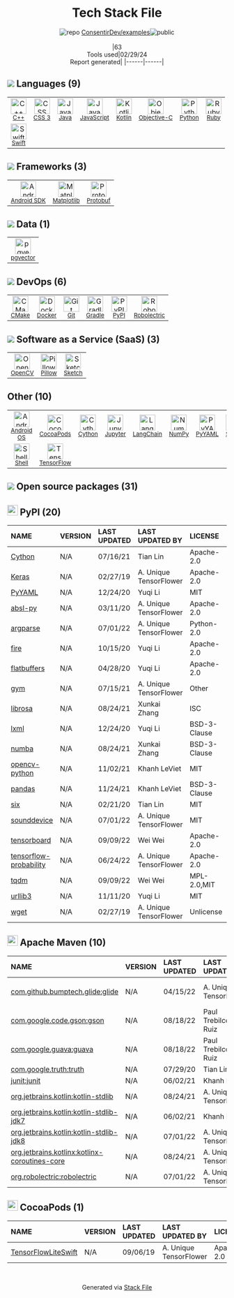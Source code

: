 <!--
&lt;--- Readme.md Snippet without images Start ---&gt;
## Tech Stack
ConsentirDev/examples is built on the following main stack:

- [C++](http://www.cplusplus.com/) – Languages
- [Java](https://www.java.com) – Languages
- [JavaScript](https://developer.mozilla.org/en-US/docs/Web/JavaScript) – Languages
- [Kotlin](https://kotlinlang.org/) – Languages
- [Objective-C](https://developer.apple.com/library/mac/documentation/Cocoa/Conceptual/ProgrammingWithObjectiveC/Introduction/Introduction.html) – Languages
- [Python](https://www.python.org) – Languages
- [Ruby](https://www.ruby-lang.org) – Languages
- [Swift](https://developer.apple.com/swift/) – Languages
- [Android SDK](http://developer.android.com) – Frameworks (Full Stack)
- [Matplotlib](http://matplotlib.org) – Charting Libraries
- [Protobuf](https://developers.google.com/protocol-buffers/) – Serialization Frameworks
- [pgvector](https://github.com/pgvector/pgvector/) – Database Tools
- [CMake](http://www.cmake.org/) – Java Build Tools
- [Docker](https://www.docker.com/) – Virtual Machine Platforms & Containers
- [Gradle](https://www.gradle.org/) – Java Build Tools
- [Robolectric](http://robolectric.org/) – Testing Frameworks
- [OpenCV](http://opencv.org/) – Image Processing and Management
- [Pillow](https://python-pillow.github.io/) – Image Processing and Management
- [Sketch](https://www.sketch.com/) – Graphic Design
- [Android OS](https://www.android.com) – Operating Systems
- [Jupyter](http://jupyter.org) – Data Science Notebooks
- [LangChain](https://github.com/hwchase17/langchain) – Large Language Model Tools
- [NumPy](http://www.numpy.org/) – Data Science Tools
- [SciPy](http://www.scipy.org) – Data Science Tools
- [Shell](https://en.wikipedia.org/wiki/Shell_script) – Shells
- [TensorFlow](https://www.tensorflow.org) – Machine Learning Tools

Full tech stack [here](/techstack.md)

&lt;--- Readme.md Snippet without images End ---&gt;

&lt;--- Readme.md Snippet with images Start ---&gt;
## Tech Stack
ConsentirDev/examples is built on the following main stack:

- <img width='25' height='25' src='https://img.stackshare.io/service/1049/cplusplus.png' alt='C++'/> [C++](http://www.cplusplus.com/) – Languages
- <img width='25' height='25' src='https://img.stackshare.io/service/995/K85ZWV2F.png' alt='Java'/> [Java](https://www.java.com) – Languages
- <img width='25' height='25' src='https://img.stackshare.io/service/1209/javascript.jpeg' alt='JavaScript'/> [JavaScript](https://developer.mozilla.org/en-US/docs/Web/JavaScript) – Languages
- <img width='25' height='25' src='https://img.stackshare.io/service/3750/pCfEzr6L.png' alt='Kotlin'/> [Kotlin](https://kotlinlang.org/) – Languages
- <img width='25' height='25' src='https://img.stackshare.io/service/1008/xcode.png' alt='Objective-C'/> [Objective-C](https://developer.apple.com/library/mac/documentation/Cocoa/Conceptual/ProgrammingWithObjectiveC/Introduction/Introduction.html) – Languages
- <img width='25' height='25' src='https://img.stackshare.io/service/993/pUBY5pVj.png' alt='Python'/> [Python](https://www.python.org) – Languages
- <img width='25' height='25' src='https://img.stackshare.io/service/989/ruby.png' alt='Ruby'/> [Ruby](https://www.ruby-lang.org) – Languages
- <img width='25' height='25' src='https://img.stackshare.io/service/1009/tuHsaI2U.png' alt='Swift'/> [Swift](https://developer.apple.com/swift/) – Languages
- <img width='25' height='25' src='https://img.stackshare.io/service/1010/m8jf0po4imu8t5eemjdd.png' alt='Android SDK'/> [Android SDK](http://developer.android.com) – Frameworks (Full Stack)
- <img width='25' height='25' src='https://img.stackshare.io/service/2993/2DZC4KaA_400x400.jpg' alt='Matplotlib'/> [Matplotlib](http://matplotlib.org) – Charting Libraries
- <img width='25' height='25' src='https://img.stackshare.io/service/4393/ma2jqJKH_400x400.png' alt='Protobuf'/> [Protobuf](https://developers.google.com/protocol-buffers/) – Serialization Frameworks
- <img width='25' height='25' src='https://img.stackshare.io/service/109221/default_b888cdf5617d936aa6aacf130911906955508639.png' alt='pgvector'/> [pgvector](https://github.com/pgvector/pgvector/) – Database Tools
- <img width='25' height='25' src='https://img.stackshare.io/service/2424/0UlUI_y1_400x400.jpg' alt='CMake'/> [CMake](http://www.cmake.org/) – Java Build Tools
- <img width='25' height='25' src='https://img.stackshare.io/service/586/n4u37v9t_400x400.png' alt='Docker'/> [Docker](https://www.docker.com/) – Virtual Machine Platforms & Containers
- <img width='25' height='25' src='https://img.stackshare.io/service/975/gradlephant-social-black-bg.png' alt='Gradle'/> [Gradle](https://www.gradle.org/) – Java Build Tools
- <img width='25' height='25' src='https://img.stackshare.io/service/2022/OavapKft_400x400.png' alt='Robolectric'/> [Robolectric](http://robolectric.org/) – Testing Frameworks
- <img width='25' height='25' src='https://img.stackshare.io/service/1293/opencv-logo-64x64.png' alt='OpenCV'/> [OpenCV](http://opencv.org/) – Image Processing and Management
- <img width='25' height='25' src='https://img.stackshare.io/service/2375/default_1f67b0ca7416a9f52beb655f90b5602d5ef74b75.jpg' alt='Pillow'/> [Pillow](https://python-pillow.github.io/) – Image Processing and Management
- <img width='25' height='25' src='https://img.stackshare.io/service/4561/default_6af179017eb5792be37441bc746e9cfd37814ea1.png' alt='Sketch'/> [Sketch](https://www.sketch.com/) – Graphic Design
- <img width='25' height='25' src='https://img.stackshare.io/service/9586/ZvmtaSXW_400x400.jpg' alt='Android OS'/> [Android OS](https://www.android.com) – Operating Systems
- <img width='25' height='25' src='https://img.stackshare.io/service/4190/fGBUdNf__400x400.jpg' alt='Jupyter'/> [Jupyter](http://jupyter.org) – Data Science Notebooks
- <img width='25' height='25' src='https://img.stackshare.io/service/48790/default_5b6c6b73f1ff3775c85d2a1ba954cb87e30cbf13.jpg' alt='LangChain'/> [LangChain](https://github.com/hwchase17/langchain) – Large Language Model Tools
- <img width='25' height='25' src='https://img.stackshare.io/service/2179/default_332f874a2edb2686f578aa6389313efcea1eec41.png' alt='NumPy'/> [NumPy](http://www.numpy.org/) – Data Science Tools
- <img width='25' height='25' src='https://img.stackshare.io/service/3303/scipyshiny_small.png' alt='SciPy'/> [SciPy](http://www.scipy.org) – Data Science Tools
- <img width='25' height='25' src='https://img.stackshare.io/service/4631/default_c2062d40130562bdc836c13dbca02d318205a962.png' alt='Shell'/> [Shell](https://en.wikipedia.org/wiki/Shell_script) – Shells
- <img width='25' height='25' src='https://img.stackshare.io/service/4717/FtFnqC38_400x400.png' alt='TensorFlow'/> [TensorFlow](https://www.tensorflow.org) – Machine Learning Tools

Full tech stack [here](/techstack.md)

&lt;--- Readme.md Snippet with images End ---&gt;
-->
<div align="center">

# Tech Stack File
![](https://img.stackshare.io/repo.svg "repo") [ConsentirDev/examples](https://github.com/ConsentirDev/examples)![](https://img.stackshare.io/public_badge.svg "public")
<br/><br/>
|63<br/>Tools used|02/29/24 <br/>Report generated|
|------|------|
</div>

## <img src='https://img.stackshare.io/languages.svg'/> Languages (9)
<table><tr>
  <td align='center'>
  <img width='36' height='36' src='https://img.stackshare.io/service/1049/cplusplus.png' alt='C++'>
  <br>
  <sub><a href="http://www.cplusplus.com/">C++</a></sub>
  <br>
  <sub></sub>
</td>

<td align='center'>
  <img width='36' height='36' src='https://img.stackshare.io/service/6727/css.png' alt='CSS 3'>
  <br>
  <sub><a href="https://developer.mozilla.org/en-US/docs/Web/CSS/CSS3">CSS 3</a></sub>
  <br>
  <sub></sub>
</td>

<td align='center'>
  <img width='36' height='36' src='https://img.stackshare.io/service/995/K85ZWV2F.png' alt='Java'>
  <br>
  <sub><a href="https://www.java.com">Java</a></sub>
  <br>
  <sub></sub>
</td>

<td align='center'>
  <img width='36' height='36' src='https://img.stackshare.io/service/1209/javascript.jpeg' alt='JavaScript'>
  <br>
  <sub><a href="https://developer.mozilla.org/en-US/docs/Web/JavaScript">JavaScript</a></sub>
  <br>
  <sub></sub>
</td>

<td align='center'>
  <img width='36' height='36' src='https://img.stackshare.io/service/3750/pCfEzr6L.png' alt='Kotlin'>
  <br>
  <sub><a href="https://kotlinlang.org/">Kotlin</a></sub>
  <br>
  <sub></sub>
</td>

<td align='center'>
  <img width='36' height='36' src='https://img.stackshare.io/service/1008/xcode.png' alt='Objective-C'>
  <br>
  <sub><a href="https://developer.apple.com/library/mac/documentation/Cocoa/Conceptual/ProgrammingWithObjectiveC/Introduction/Introduction.html">Objective-C</a></sub>
  <br>
  <sub></sub>
</td>

<td align='center'>
  <img width='36' height='36' src='https://img.stackshare.io/service/993/pUBY5pVj.png' alt='Python'>
  <br>
  <sub><a href="https://www.python.org">Python</a></sub>
  <br>
  <sub></sub>
</td>

<td align='center'>
  <img width='36' height='36' src='https://img.stackshare.io/service/989/ruby.png' alt='Ruby'>
  <br>
  <sub><a href="https://www.ruby-lang.org">Ruby</a></sub>
  <br>
  <sub></sub>
</td>

</tr>
<tr>
  <td align='center'>
  <img width='36' height='36' src='https://img.stackshare.io/service/1009/tuHsaI2U.png' alt='Swift'>
  <br>
  <sub><a href="https://developer.apple.com/swift/">Swift</a></sub>
  <br>
  <sub></sub>
</td>

</tr>
</table>

## <img src='https://img.stackshare.io/frameworks.svg'/> Frameworks (3)
<table><tr>
  <td align='center'>
  <img width='36' height='36' src='https://img.stackshare.io/service/1010/m8jf0po4imu8t5eemjdd.png' alt='Android SDK'>
  <br>
  <sub><a href="http://developer.android.com">Android SDK</a></sub>
  <br>
  <sub></sub>
</td>

<td align='center'>
  <img width='36' height='36' src='https://img.stackshare.io/service/2993/2DZC4KaA_400x400.jpg' alt='Matplotlib'>
  <br>
  <sub><a href="http://matplotlib.org">Matplotlib</a></sub>
  <br>
  <sub></sub>
</td>

<td align='center'>
  <img width='36' height='36' src='https://img.stackshare.io/service/4393/ma2jqJKH_400x400.png' alt='Protobuf'>
  <br>
  <sub><a href="https://developers.google.com/protocol-buffers/">Protobuf</a></sub>
  <br>
  <sub></sub>
</td>

</tr>
</table>

## <img src='https://img.stackshare.io/databases.svg'/> Data (1)
<table><tr>
  <td align='center'>
  <img width='36' height='36' src='https://img.stackshare.io/service/109221/default_b888cdf5617d936aa6aacf130911906955508639.png' alt='pgvector'>
  <br>
  <sub><a href="https://github.com/pgvector/pgvector/">pgvector</a></sub>
  <br>
  <sub></sub>
</td>

</tr>
</table>

## <img src='https://img.stackshare.io/devops.svg'/> DevOps (6)
<table><tr>
  <td align='center'>
  <img width='36' height='36' src='https://img.stackshare.io/service/2424/0UlUI_y1_400x400.jpg' alt='CMake'>
  <br>
  <sub><a href="http://www.cmake.org/">CMake</a></sub>
  <br>
  <sub></sub>
</td>

<td align='center'>
  <img width='36' height='36' src='https://img.stackshare.io/service/586/n4u37v9t_400x400.png' alt='Docker'>
  <br>
  <sub><a href="https://www.docker.com/">Docker</a></sub>
  <br>
  <sub></sub>
</td>

<td align='center'>
  <img width='36' height='36' src='https://img.stackshare.io/service/1046/git.png' alt='Git'>
  <br>
  <sub><a href="http://git-scm.com/">Git</a></sub>
  <br>
  <sub></sub>
</td>

<td align='center'>
  <img width='36' height='36' src='https://img.stackshare.io/service/975/gradlephant-social-black-bg.png' alt='Gradle'>
  <br>
  <sub><a href="https://www.gradle.org/">Gradle</a></sub>
  <br>
  <sub></sub>
</td>

<td align='center'>
  <img width='36' height='36' src='https://img.stackshare.io/service/12572/-RIWgodF_400x400.jpg' alt='PyPI'>
  <br>
  <sub><a href="https://pypi.org/">PyPI</a></sub>
  <br>
  <sub></sub>
</td>

<td align='center'>
  <img width='36' height='36' src='https://img.stackshare.io/service/2022/OavapKft_400x400.png' alt='Robolectric'>
  <br>
  <sub><a href="http://robolectric.org/">Robolectric</a></sub>
  <br>
  <sub></sub>
</td>

</tr>
</table>

## <img src='https://img.stackshare.io/saas.svg'/> Software as a Service (SaaS) (3)
<table><tr>
  <td align='center'>
  <img width='36' height='36' src='https://img.stackshare.io/service/1293/opencv-logo-64x64.png' alt='OpenCV'>
  <br>
  <sub><a href="http://opencv.org/">OpenCV</a></sub>
  <br>
  <sub></sub>
</td>

<td align='center'>
  <img width='36' height='36' src='https://img.stackshare.io/service/2375/default_1f67b0ca7416a9f52beb655f90b5602d5ef74b75.jpg' alt='Pillow'>
  <br>
  <sub><a href="https://python-pillow.github.io/">Pillow</a></sub>
  <br>
  <sub></sub>
</td>

<td align='center'>
  <img width='36' height='36' src='https://img.stackshare.io/service/4561/default_6af179017eb5792be37441bc746e9cfd37814ea1.png' alt='Sketch'>
  <br>
  <sub><a href="https://www.sketch.com/">Sketch</a></sub>
  <br>
  <sub></sub>
</td>

</tr>
</table>

## Other (10)
<table><tr>
  <td align='center'>
  <img width='36' height='36' src='https://img.stackshare.io/service/9586/ZvmtaSXW_400x400.jpg' alt='Android OS'>
  <br>
  <sub><a href="https://www.android.com">Android OS</a></sub>
  <br>
  <sub></sub>
</td>

<td align='center'>
  <img width='36' height='36' src='https://img.stackshare.io/service/2426/e1cbdef9d4b11484049a033886578e54_400x400.png' alt='CocoaPods'>
  <br>
  <sub><a href="https://cocoapods.org/">CocoaPods</a></sub>
  <br>
  <sub></sub>
</td>

<td align='center'>
  <img width='36' height='36' src='https://img.stackshare.io/service/7450/Cython-logo.svg.png' alt='Cython'>
  <br>
  <sub><a href="http://cython.org/">Cython</a></sub>
  <br>
  <sub></sub>
</td>

<td align='center'>
  <img width='36' height='36' src='https://img.stackshare.io/service/4190/fGBUdNf__400x400.jpg' alt='Jupyter'>
  <br>
  <sub><a href="http://jupyter.org">Jupyter</a></sub>
  <br>
  <sub></sub>
</td>

<td align='center'>
  <img width='36' height='36' src='https://img.stackshare.io/service/48790/default_5b6c6b73f1ff3775c85d2a1ba954cb87e30cbf13.jpg' alt='LangChain'>
  <br>
  <sub><a href="https://github.com/hwchase17/langchain">LangChain</a></sub>
  <br>
  <sub></sub>
</td>

<td align='center'>
  <img width='36' height='36' src='https://img.stackshare.io/service/2179/default_332f874a2edb2686f578aa6389313efcea1eec41.png' alt='NumPy'>
  <br>
  <sub><a href="http://www.numpy.org/">NumPy</a></sub>
  <br>
  <sub></sub>
</td>

<td align='center'>
  <img width='36' height='36' src='https://img.stackshare.io/service/3730/no-img-open-source.png' alt='PyYAML'>
  <br>
  <sub><a href="http://pyyaml.org/wiki/PyYAML">PyYAML</a></sub>
  <br>
  <sub></sub>
</td>

<td align='center'>
  <img width='36' height='36' src='https://img.stackshare.io/service/3303/scipyshiny_small.png' alt='SciPy'>
  <br>
  <sub><a href="http://www.scipy.org">SciPy</a></sub>
  <br>
  <sub></sub>
</td>

</tr>
<tr>
  <td align='center'>
  <img width='36' height='36' src='https://img.stackshare.io/service/4631/default_c2062d40130562bdc836c13dbca02d318205a962.png' alt='Shell'>
  <br>
  <sub><a href="https://en.wikipedia.org/wiki/Shell_script">Shell</a></sub>
  <br>
  <sub></sub>
</td>

<td align='center'>
  <img width='36' height='36' src='https://img.stackshare.io/service/4717/FtFnqC38_400x400.png' alt='TensorFlow'>
  <br>
  <sub><a href="https://www.tensorflow.org">TensorFlow</a></sub>
  <br>
  <sub></sub>
</td>

</tr>
</table>


## <img src='https://img.stackshare.io/group.svg' /> Open source packages (31)</h2>

## <img width='24' height='24' src='https://img.stackshare.io/service/12572/-RIWgodF_400x400.jpg'/> PyPI (20)

|NAME|VERSION|LAST UPDATED|LAST UPDATED BY|LICENSE|VULNERABILITIES|
|:------|:------|:------|:------|:------|:------|
|[Cython](https://pypi.org/project/Cython)|N/A|07/16/21|Tian Lin |Apache-2.0|N/A|
|[Keras](https://pypi.org/project/Keras)|N/A|02/27/19|A. Unique TensorFlower |Apache-2.0|N/A|
|[PyYAML](https://pypi.org/project/PyYAML)|N/A|12/24/20|Yuqi Li |MIT|N/A|
|[absl-py](https://pypi.org/project/absl-py)|N/A|03/11/20|A. Unique TensorFlower |Apache-2.0|N/A|
|[argparse](https://pypi.org/project/argparse)|N/A|07/01/22|A. Unique TensorFlower |Python-2.0|N/A|
|[fire](https://pypi.org/project/fire)|N/A|10/15/20|Yuqi Li |Apache-2.0|N/A|
|[flatbuffers](https://pypi.org/project/flatbuffers)|N/A|04/28/20|Yuqi Li |Apache-2.0|N/A|
|[gym](https://pypi.org/project/gym)|N/A|07/15/21|A. Unique TensorFlower |Other|N/A|
|[librosa](https://pypi.org/project/librosa)|N/A|08/24/21|Xunkai Zhang |ISC|N/A|
|[lxml](https://pypi.org/project/lxml)|N/A|12/24/20|Yuqi Li |BSD-3-Clause|N/A|
|[numba](https://pypi.org/project/numba)|N/A|08/24/21|Xunkai Zhang |BSD-3-Clause|N/A|
|[opencv-python](https://pypi.org/project/opencv-python)|N/A|11/02/21|Khanh LeViet |MIT|N/A|
|[pandas](https://pypi.org/project/pandas)|N/A|11/24/21|Khanh LeViet |BSD-3-Clause|N/A|
|[six](https://pypi.org/project/six)|N/A|02/21/20|Tian Lin |MIT|N/A|
|[sounddevice](https://pypi.org/project/sounddevice)|N/A|07/01/22|A. Unique TensorFlower |MIT|N/A|
|[tensorboard](https://pypi.org/project/tensorboard)|N/A|09/09/22|Wei Wei |Apache-2.0|N/A|
|[tensorflow-probability](https://pypi.org/project/tensorflow-probability)|N/A|06/24/22|A. Unique TensorFlower |Apache-2.0|N/A|
|[tqdm](https://pypi.org/project/tqdm)|N/A|09/09/22|Wei Wei |MPL-2.0,MIT|N/A|
|[urllib3](https://pypi.org/project/urllib3)|N/A|11/11/20|Yuqi Li |MIT|N/A|
|[wget](https://pypi.org/project/wget)|N/A|02/27/19|A. Unique TensorFlower |Unlicense|N/A|


## <img width='24' height='24' src='https://img.stackshare.io/package_manager/977/default_9833f2ef0bbc2a946b4cc5e9307264033361076b.png'/> Apache Maven (10)

|NAME|VERSION|LAST UPDATED|LAST UPDATED BY|LICENSE|VULNERABILITIES|
|:------|:------|:------|:------|:------|:------|
|[com.github.bumptech.glide:glide](https://github.com/bumptech/glide)|N/A|04/15/22|A. Unique TensorFlower |BSD-2-Clause,Apache-2.0|N/A|
|[com.google.code.gson:gson](https://github.com/google/gson)|N/A|08/18/22|Paul Trebilcox-Ruiz |Apache-2.0|N/A|
|[com.google.guava:guava](https://github.com/google/guava)|N/A|08/18/22|Paul Trebilcox-Ruiz |Apache-2.0|N/A|
|[com.google.truth:truth](http://github.com/google/truth)|N/A|07/29/20|Tian Lin |Apache-2.0|N/A|
|[junit:junit](http://junit.org)|N/A|06/02/21|Khanh LeViet |EPL-1.0|N/A|
|[org.jetbrains.kotlin:kotlin-stdlib](https://kotlinlang.org/)|N/A|08/24/21|A. Unique TensorFlower |Apache-2.0|N/A|
|[org.jetbrains.kotlin:kotlin-stdlib-jdk7](https://kotlinlang.org/)|N/A|06/02/21|Khanh LeViet |Apache-2.0|N/A|
|[org.jetbrains.kotlin:kotlin-stdlib-jdk8](https://kotlinlang.org/)|N/A|07/01/22|A. Unique TensorFlower |Apache-2.0|N/A|
|[org.jetbrains.kotlinx:kotlinx-coroutines-core]()|N/A|08/24/21|A. Unique TensorFlower |N/A|N/A|
|[org.robolectric:robolectric](http://robolectric.org/)|N/A|07/01/22|A. Unique TensorFlower |MIT|N/A|


## <img width='24' height='24' src='https://img.stackshare.io/service/2426/e1cbdef9d4b11484049a033886578e54_400x400.png'/> CocoaPods (1)

|NAME|VERSION|LAST UPDATED|LAST UPDATED BY|LICENSE|VULNERABILITIES|
|:------|:------|:------|:------|:------|:------|
|[TensorFlowLiteSwift](https://cocoapods.org/pods/TensorFlowLiteSwift)|N/A|09/06/19|A. Unique TensorFlower |Apache-2.0|N/A|

<br/>
<div align='center'>

Generated via [Stack File](https://github.com/marketplace/stack-file)
